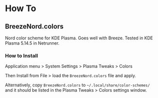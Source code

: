 # How To

## BreezeNord.colors

Nord color scheme for KDE Plasma. Goes well with Breeze. Tested in
KDE Plasma 5.14.5 in Netrunner.

### How to Install

Application menu > System Settings > Plasma Tweaks > Colors

Then Install from File > load the `BreezeNord.colors` file and apply.

Alternatively, copy `BreezeNord.colors` to `~/.local/share/color-schemes/`
and it should be listed in the Plasma Tweaks > Colors settings window.
